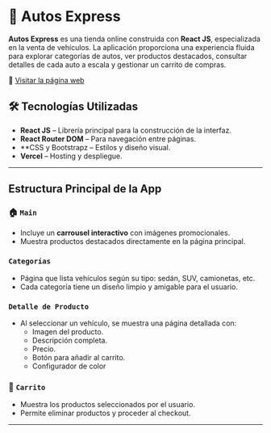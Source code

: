 # 🚗 Autos Express

**Autos Express** es una tienda online construida con **React JS**, especializada en la venta de vehículos. La aplicación proporciona una experiencia fluida para explorar categorías de autos, ver productos destacados, consultar detalles de cada auto a escala y gestionar un carrito de compras.

🔗 [Visitar la página web](https://autos-express-eo0kv3ksb-augusto2343s-projects.vercel.app/categories/sedan)

## 🛠️ Tecnologías Utilizadas

- **React JS** – Librería principal para la construcción de la interfaz.
- **React Router DOM** – Para navegación entre páginas.
- **CSS y Bootstrapz   – Estilos y diseño visual.
- **Vercel** – Hosting y despliegue.

---

## Estructura Principal de la App

### 🏠 `Main`
- Incluye un **carrousel interactivo** con imágenes promocionales.
- Muestra productos destacados directamente en la página principal.

### `Categorías`
- Página que lista vehículos según su tipo: sedán, SUV, camionetas, etc.
- Cada categoría tiene un diseño limpio y amigable para el usuario.

### `Detalle de Producto`
- Al seleccionar un vehículo, se muestra una página detallada con:
  - Imagen del producto.
  - Descripción completa.
  - Precio.
  - Botón para añadir al carrito.
  - Configurador de color 

### 🛒 `Carrito`
- Muestra los productos seleccionados por el usuario.
- Permite eliminar productos y proceder al checkout.

---




